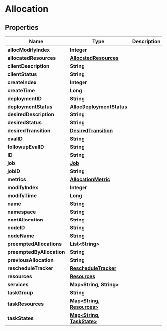 

# Allocation


## Properties

| Name | Type | Description | Notes |
|------------ | ------------- | ------------- | -------------|
|**allocModifyIndex** | **Integer** |  |  [optional] |
|**allocatedResources** | [**AllocatedResources**](AllocatedResources.md) |  |  [optional] |
|**clientDescription** | **String** |  |  [optional] |
|**clientStatus** | **String** |  |  [optional] |
|**createIndex** | **Integer** |  |  [optional] |
|**createTime** | **Long** |  |  [optional] |
|**deploymentID** | **String** |  |  [optional] |
|**deploymentStatus** | [**AllocDeploymentStatus**](AllocDeploymentStatus.md) |  |  [optional] |
|**desiredDescription** | **String** |  |  [optional] |
|**desiredStatus** | **String** |  |  [optional] |
|**desiredTransition** | [**DesiredTransition**](DesiredTransition.md) |  |  [optional] |
|**evalID** | **String** |  |  [optional] |
|**followupEvalID** | **String** |  |  [optional] |
|**ID** | **String** |  |  [optional] |
|**job** | [**Job**](Job.md) |  |  [optional] |
|**jobID** | **String** |  |  [optional] |
|**metrics** | [**AllocationMetric**](AllocationMetric.md) |  |  [optional] |
|**modifyIndex** | **Integer** |  |  [optional] |
|**modifyTime** | **Long** |  |  [optional] |
|**name** | **String** |  |  [optional] |
|**namespace** | **String** |  |  [optional] |
|**nextAllocation** | **String** |  |  [optional] |
|**nodeID** | **String** |  |  [optional] |
|**nodeName** | **String** |  |  [optional] |
|**preemptedAllocations** | **List&lt;String&gt;** |  |  [optional] |
|**preemptedByAllocation** | **String** |  |  [optional] |
|**previousAllocation** | **String** |  |  [optional] |
|**rescheduleTracker** | [**RescheduleTracker**](RescheduleTracker.md) |  |  [optional] |
|**resources** | [**Resources**](Resources.md) |  |  [optional] |
|**services** | **Map&lt;String, String&gt;** |  |  [optional] |
|**taskGroup** | **String** |  |  [optional] |
|**taskResources** | [**Map&lt;String, Resources&gt;**](Resources.md) |  |  [optional] |
|**taskStates** | [**Map&lt;String, TaskState&gt;**](TaskState.md) |  |  [optional] |



